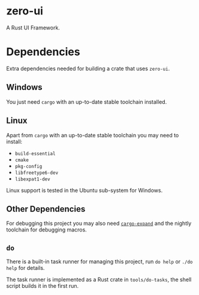 # zero-ui

A Rust UI Framework.

# Dependencies

Extra dependencies needed for building a crate that uses `zero-ui`.

## Windows

You just need `cargo` with an up-to-date stable toolchain installed.

## Linux

Apart from `cargo` with an up-to-date stable toolchain you may need to install:

* `build-essential`
* `cmake`
* `pkg-config`
* `libfreetype6-dev`
* `libexpat1-dev`

Linux support is tested in the Ubuntu sub-system for Windows.

## Other Dependencies

For debugging this project you may also need [`cargo-expand`](https://github.com/dtolnay/cargo-expand)
and the nightly toolchain for debugging macros.

## `do`

There is a built-in task runner for managing this project, run `do help` or `./do help` for details.

The task runner is implemented as a Rust crate in `tools/do-tasks`, the shell script builds it in the first run.